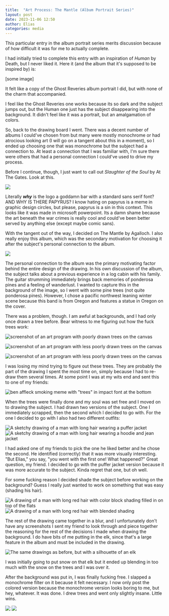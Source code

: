 ```yaml
---
title:  "Art Process: The Mantle (Album Portrait Series)"
layout: post
date: 2023-11-06 12:50
author: Elias
categories: media
---
```


This particular entry in the album portrait series merits discussion because of how difficult it was for me to actually complete. 

<!--more-->

I had initially tried to complete this entry with an inspiration of *Human* by Death, but I never liked it.  Here it (and the album that it's supposed to be inspired by) is:

[some image]

It felt like a copy of the Ghost Reveries album portrait I did, but with none of the charm that accompanied. 

I feel like the Ghost Reveries one works because its so dark and the subject jumps out, but the Human one just has the subject disappearing into the background. It didn't feel like it was a portrait, but an amalgamation of colors.

So, back to the drawing board I went. There was a decent number of albums I could've chosen from but many were mostly monochrome or had atrocious looking art (I will go on a tangent about this in a moment), so I ended up choosing one that was monochrome but the subject had a connection to. At least a connection that I was familiar with, I'm sure there were others that had a personal connection I could've used to drive my process.

Before I continue, though, I just want to call out *Slaughter of the Soul* by At The Gates. Look at this.

![](http://www.metal-archives.com/images/2/9/8/298.jpg)

Literally ***why*** is the logo a goddamn bar with a standard sans serif font? AND WHY IS THERE PAPYRUS? I know hating on papyrus is a meme in graphic design circles, but please, papyrus is a sin in this context. This looks like it was made in microsoft powerpoint. Its a damn shame because the art beneath the war crimes is really cool and could've been better served by anything else (except maybe comic sans).

With the tangent out of the way, I decided on The Mantle by Agalloch. I also really enjoy this album, which was the secondary motivation for choosing it after the subject's personal connection to the album. 


![](https://external-content.duckduckgo.com/iu/?u=http%3A%2F%2Fwww.progarchives.com%2Fprogressive_rock_discography_covers%2F1933%2Fcover_137162392016_r.jpg&f=1&nofb=1&ipt=5b48f038a048e8558561d36289aabfeb1e16533ed9440ac3f4c2c3985c27f34c&ipo=images)

The personal connection to the album was the primary motivating factor behind the entire design of the drawing. In his own discussion of the album, the subject talks about a previous experience in a log cabin with his family. The guitar strumming immediately brings back memories of ponderosa pines and a feeling of wanderlust. I wanted to capture this in the background of the image, so I went with some pine trees (not quite ponderosa pines). However, I chose a pacific northwest leaning winter scene because this band is from Oregon and features a statue in Oregon on the cover.

There was a problem, though. I am awful at backgrounds, and I had only once drawn a tree before. Bear witness to me figuring out how the fuck trees work:

![screenshot of an art program with poorly drawn trees on the canvas](/assets/postimages/trees-1.png)

![screenshot of an art program with less poorly drawn trees on the canvas](/assets/postimages/trees-3.png)

![screenshot of an art program with less poorly drawn trees on the canvas](/assets/postimages/trees-2.png)

I was losing my mind trying to figure out these trees. They are probably the part of the drawing I spent the most time on, simply because I had to re-draw them several times. At some point I was at my wits end and sent this to one of my friends:

![ben affleck smoking meme with "trees" in impact font at the bottom](/assets/postimages/trees-meme.png)


When the trees were finally done and my soul was set free and I moved on to drawing the subject. I had drawn two versions of the subject. One I immediately scrapped, then the second which I decided to go with. For the one I decided to go with I also had two different outfits:


![A sketchy drawing of a man with long hair wearing a puffer jacket](/assets/postimages/subject-1.png)
![A sketchy drawing of a man with long hair wearing a hoodie and jean jacket](/assets/postimages/subject-2.png)

I had asked one of my friends to pick the one he liked better and he chose the second. He identified (correctly) that it was more visually interesting. "But Elias," you say, "you went with the first one! What happened?" Great question, my friend. I decided to go with the puffer jacket version because it was more accurate to the subject. Kinda regret that one, but oh well.

For some fucking reason I decided shade the subject before working on the background? Guess I really just wanted to work on something that was easy (shading his hair).

![A drawing of a man with long red hair with color block shading filled in on top of the flats](/assets/postimages/shading-instead-1.png)
![A drawing of a man with long red hair with blended shading](/assets/postimages/shading-instead-2.png)

The rest of the drawing came together in a blur, and I unfortunately don't have any screenshots I sent my friend to look through and piece together the reasoning for the rest of the decisions I made when drawing the background. I do have bits of me putting in the elk, since that's a large feature in the album and must be included in the drawing.

![The same drawings as before, but with a silhouette of an elk](/assets/postimages/elk.png)

I was initially going to put snow on that elk but it ended up blending in too much with the snow on the trees and I was over it.

After the background was put in, I was finally fucking free. I slapped a monochrome filter on it because it felt necessary. I now only post the colored version because the monochrome version looks boring to me, but hey, whatever. It was done. I drew trees and went only slightly insane. Little wins.

![](/assets/postimages/the_mantle_greyscale.png)
![](/assets/postimages/the_mantle.png)